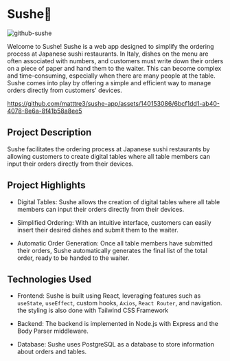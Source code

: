 <h1> Sushe🍣</h1>

![github-sushe](https://github.com/matttre3/sushe-app/assets/140153086/619d286f-c7d2-434a-a236-5c30760576a4)

Welcome to Sushe! Sushe is a web app designed to simplify the ordering process at Japanese sushi restaurants. In Italy, dishes on the menu are often associated with numbers, and customers must write down their orders on a piece of paper and hand them to the waiter. This can become complex and time-consuming, especially when there are many people at the table. Sushe comes into play by offering a simple and efficient way to manage orders directly from customers' devices.

https://github.com/matttre3/sushe-app/assets/140153086/6bcf1dd1-ab40-4078-8e6a-8f41b58a8ee5

<h2>Project Description </h2>
Sushe facilitates the ordering process at Japanese sushi restaurants by allowing customers to create digital tables where all table members can input their orders directly from their devices.
<h2> Project Highlights </h2>

- Digital Tables: Sushe allows the creation of digital tables where all table members can input their orders directly from their devices.

- Simplified Ordering: With an intuitive interface, customers can easily insert their desired dishes and submit them to the waiter.

- Automatic Order Generation: Once all table members have submitted their orders, Sushe automatically generates the final list of the total order, ready to be handed to the waiter.

<h2> Technologies Used </h2> 

- Frontend: Sushe is built using React, leveraging features such as `useState`, `useEffect`, custom hooks, `Axios`, `React Router`, and navigation. the styling is also done with Tailwind CSS Framework

- Backend: The backend is implemented in Node.js with Express and the Body Parser middleware.

- Database: Sushe uses PostgreSQL as a database to store information about orders and tables.


